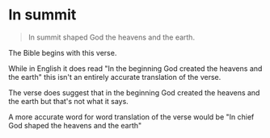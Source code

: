 # In summit

> In summit shaped God the heavens and the earth.

The Bible begins with this verse.

While in English it does read "In the beginning God created the heavens and the earth" this isn't an entirely accurate translation of the verse.

The verse does suggest that in the beginning God created the heavens and the earth but that's not what it says.

A more accurate word for word translation of the verse would be "In chief God shaped the heavens and the earth"
